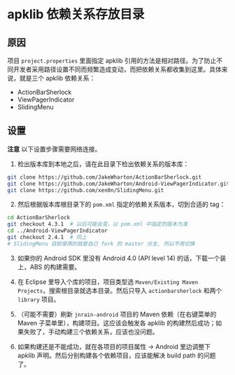 # apklib 依赖关系存放目录

## 原因

项目 `project.properties` 里面指定 apklib 引用的方法是相对路径。为了防止不同开发者采用路径设置不同而频繁造成变动，而把依赖关系都收集到这里。具体来说，就是三个 apklib 依赖关系：

* ActionBarSherlock
* ViewPagerIndicator
* SlidingMenu


## 设置

**注意** 以下设置步骤需要网络连接。

1. 检出版本库到本地之后，请在此目录下检出依赖关系的版本库：

```bash
git clone https://github.com/JakeWharton/ActionBarSherlock.git
git clone https://github.com/JakeWharton/Android-ViewPagerIndicator.git
git clone https://github.com/xen0n/SlidingMenu.git
```

2. 然后根据版本库根目录下的 `pom.xml` 指定的依赖关系版本，切到合适的 tag：

```bash
cd ActionBarSherlock
git checkout 4.3.1  # 以后可能会变，以 pom.xml 中指定的版本为准
cd ../Android-ViewPagerIndicator
git checkout 2.4.1  # 同上
# SlidingMenu 目前使用的就是自己 fork 的 master 分支, 所以不用切换
```

3. 如果你的 Android SDK 里没有 Android 4.0 (API level 14) 的话，下载一个装上，ABS 的构建需要。

4. 在 Eclipse 里导入个库的项目，项目类型选 `Maven/Existing Maven Projects`，搜索根目录就选本目录。然后只导入 `actionbarsherlock` 和两个 `library` 项目。

5. （可能不需要）刷新 `jnrain-android` 项目的 Maven 依赖（在右键菜单的 Maven 子菜单里），构建项目。这应该会触发各 apklib 的构建然后成功；如果失败了，手动构建三个依赖关系，应该也没问题。

6. 如果构建还是不能成功，就在各项目的项目属性 -> Android 里边调整下 apklib 声明。然后分别构建各个依赖项目，应该能解决 build path 的问题了。


<!-- vim:set ai et ts=4 sw=4 sts=4 ff=unix fenc=utf-8: -->
